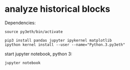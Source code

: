 # analyze historical blocks
Dependencies:

```
source py3eth/bin/activate

pip3 install pandas jupyter ipykernel matplotlib
ipython kernel install --user --name="Python.3.py3eth"
```

start jupyter notebook, python 3:
```
jupyter notebook
```
